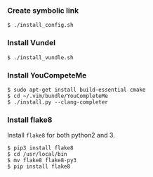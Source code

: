 ### Create symbolic link
```
$ ./install_config.sh
```

### Install Vundel
```
$ ./install_vundle.sh
```


### Install YouCompeteMe
```
$ sudo apt-get install build-essential cmake
$ cd ~/.vim/bundle/YouCompleteMe
$ ./install.py --clang-completer
```

### Install flake8

Install `flake8` for both python2 and 3.

```
$ pip3 install flake8
$ cd /usr/local/bin
$ mv flake8 flake8-py3
$ pip install flake8
```



